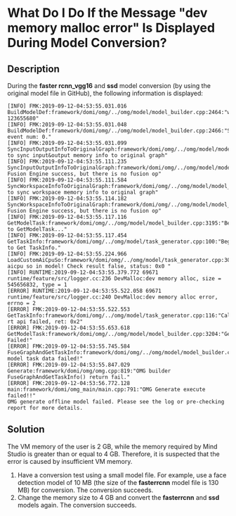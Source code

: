 # What Do I Do If the Message "dev memory malloc error" Is Displayed During Model Conversion?<a name="EN-US_TOPIC_0197302894"></a>

## Description<a name="section133261421118"></a>

During the  **faster rcnn\_vgg16**  and  **ssd**  model conversion \(by using the original model file in GitHub\), the following information is displayed:

```
[INFO] FMK:2019-09-12-04:53:55.031.016 BuildModelDef:framework/domi/omg/../omg/model/model_builder.cpp:2464:"weight_offset_: 123655680"
[INFO] FMK:2019-09-12-04:53:55.031.048 BuildModelDef:framework/domi/omg/../omg/model/model_builder.cpp:2466:"Set event num: 0."
[INFO] FMK:2019-09-12-04:53:55.031.099 SyncInputOutputInfoToOriginalGraph:framework/domi/omg/../omg/model/model_builder.cpp:2522:"Start to sync input&output memory info to original graph"
[INFO] FMK:2019-09-12-04:53:55.111.235 SyncInputOutputInfoToOriginalGraph:framework/domi/omg/../omg/model/model_builder.cpp:2558:"Call Fusion Engine success, but there is no fusion op"
[INFO] FMK:2019-09-12-04:53:55.111.584 SyncWorkspaceInfoToOriginalGraph:framework/domi/omg/../omg/model/model_builder.cpp:2595:"Start to sync workspace memory info to original graph"
[INFO] FMK:2019-09-12-04:53:55.114.182 SyncWorkspaceInfoToOriginalGraph:framework/domi/omg/../omg/model/model_builder.cpp:2630:"Call Fusion Engine success, but there is no fusion op"
[INFO] FMK:2019-09-12-04:53:55.117.116 GetModelTask:framework/domi/omg/../omg/model/model_builder.cpp:3195:"Begin to GetModelTask..."
[INFO] FMK:2019-09-12-04:53:55.117.454 GetTaskInfo:framework/domi/omg/../omg/model/task_generator.cpp:100:"Begin to Get TaskInfo."
[INFO] FMK:2019-09-12-04:53:55.224.966 LoadCustomAiCpuSo:framework/domi/omg/../omg/model/task_generator.cpp:304:"no aicpu so in model! Check result false, status: 0x0 "
[INFO] RUNTIME:2019-09-12-04:53:55.379.772 69671 runtime/feature/src/logger.cc:236 DevMalloc:dev memory alloc, size = 545656832, type = 1
[ERROR] RUNTIME:2019-09-12-04:53:55.522.058 69671 runtime/feature/src/logger.cc:240 DevMalloc:dev memory alloc error, errno = 2
[ERROR] FMK:2019-09-12-04:53:55.522.553 GetTaskInfo:framework/domi/omg/../omg/model/task_generator.cpp:116:"Call rt api failed, ret: 0x2"
[ERROR] FMK:2019-09-12-04:53:55.653.618 GetModelTask:framework/domi/omg/../omg/model/model_builder.cpp:3204:"GetTaskInfo Failed!"
[ERROR] FMK:2019-09-12-04:53:55.745.584 FuseGraphAndGetTaskInfo:framework/domi/omg/../omg/model/model_builder.cpp:3860:"Get model task data failed!"
[ERROR] FMK:2019-09-12-04:53:55.847.029 Generate:framework/domi/omg/omg.cpp:819:"OMG builder FuseGraphAndGetTaskInfo() return fail."
[ERROR] FMK:2019-09-12-04:53:56.772.128 main:framework/domi/omg_main/main.cpp:791:"OMG Generate execute failed!!"
OMG generate offline model failed. Please see the log or pre-checking report for more details.
```

## Solution<a name="section1070875718152"></a>

The VM memory of the user is 2 GB, while the memory required by Mind Studio is greater than or equal to 4 GB. Therefore, it is suspected that the error is caused by insufficient VM memory.

1.  Have a conversion test using a small model file. For example, use a face detection model of 10 MB \(the size of the  **fasterrcnn**  model file is 130 MB\) for conversion. The conversion succeeds.
2.  Change the memory size to 4 GB and convert the  **fasterrcnn**  and  **ssd**  models again. The conversion succeeds.

